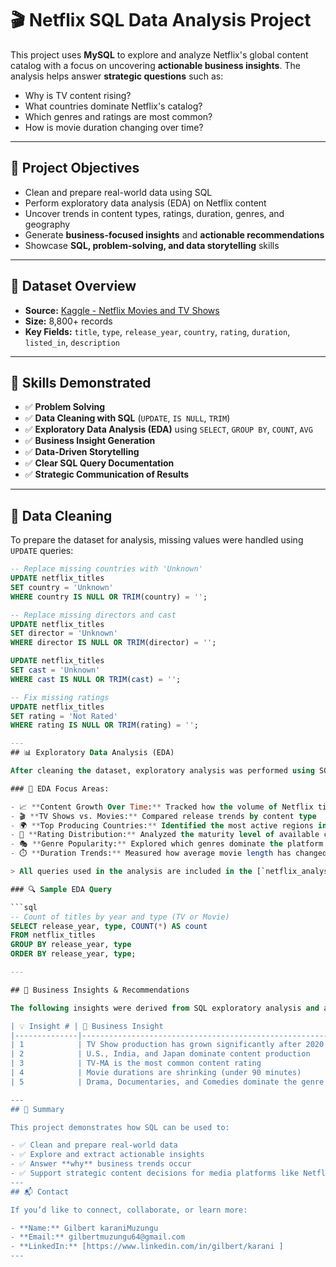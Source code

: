 # 🎬 Netflix SQL Data Analysis Project

This project uses **MySQL** to explore and analyze Netflix's global content catalog with a focus on uncovering **actionable business insights**. The analysis helps answer **strategic questions** such as:  
- Why is TV content rising?
- What countries dominate Netflix's catalog?
- Which genres and ratings are most common?
- How is movie duration changing over time?

---

## 📌 Project Objectives

- Clean and prepare real-world data using SQL
- Perform exploratory data analysis (EDA) on Netflix content
- Uncover trends in content types, ratings, duration, genres, and geography
- Generate **business-focused insights** and **actionable recommendations**
- Showcase **SQL, problem-solving, and data storytelling** skills

---

## 📁 Dataset Overview

- **Source:** [Kaggle - Netflix Movies and TV Shows](https://www.kaggle.com/datasets/shivamb/netflix-shows)
- **Size:** 8,800+ records
- **Key Fields:** `title`, `type`, `release_year`, `country`, `rating`, `duration`, `listed_in`, `description`

---

## 🧠 Skills Demonstrated

- ✅ **Problem Solving**  
- ✅ **Data Cleaning with SQL** (`UPDATE`, `IS NULL`, `TRIM`)
- ✅ **Exploratory Data Analysis (EDA)** using `SELECT`, `GROUP BY`, `COUNT`, `AVG`
- ✅ **Business Insight Generation**
- ✅ **Data-Driven Storytelling**
- ✅ **Clear SQL Query Documentation**
- ✅ **Strategic Communication of Results**

---
## 🔧 Data Cleaning

To prepare the dataset for analysis, missing values were handled using `UPDATE` queries:

```sql
-- Replace missing countries with 'Unknown'
UPDATE netflix_titles
SET country = 'Unknown'
WHERE country IS NULL OR TRIM(country) = '';

-- Replace missing directors and cast
UPDATE netflix_titles
SET director = 'Unknown'
WHERE director IS NULL OR TRIM(director) = '';

UPDATE netflix_titles
SET cast = 'Unknown'
WHERE cast IS NULL OR TRIM(cast) = '';

-- Fix missing ratings
UPDATE netflix_titles
SET rating = 'Not Rated'
WHERE rating IS NULL OR TRIM(rating) = '';

---
## 📊 Exploratory Data Analysis (EDA)

After cleaning the dataset, exploratory analysis was performed using SQL to identify patterns and answer key business questions.

### 📌 EDA Focus Areas:

- 📈 **Content Growth Over Time:** Tracked how the volume of Netflix titles evolved annually
- 🎬 **TV Shows vs. Movies:** Compared release trends by content type
- 🌍 **Top Producing Countries:** Identified the most active regions in content creation
- 🔞 **Rating Distribution:** Analyzed the maturity level of available content
- 🎭 **Genre Popularity:** Explored which genres dominate the platform
- ⏱️ **Duration Trends:** Measured how average movie length has changed over time

> All queries used in the analysis are included in the [`netflix_analysis.sql`](./sql/netflix_analysis.sql) file.

### 🔍 Sample EDA Query

```sql
-- Count of titles by year and type (TV or Movie)
SELECT release_year, type, COUNT(*) AS count
FROM netflix_titles
GROUP BY release_year, type
ORDER BY release_year, type;

---

## 📌 Business Insights & Recommendations

The following insights were derived from SQL exploratory analysis and are aimed at guiding Netflix's content and growth strategy:

| 💡 Insight # | 🧠 Business Insight                                                | ✅ Recommendation                                                                 |
|--------------|--------------------------------------------------------------------|-----------------------------------------------------------------------------------|
| 1            | TV Show production has grown significantly after 2020             | Invest in episodic content (series, mini-series) to support engagement            |
| 2            | U.S., India, and Japan dominate content production                | Localize content creation in emerging markets like Africa and LATAM               |
| 3            | TV-MA is the most common content rating                           | Expand family and kids content to attract a broader demographic                   |
| 4            | Movie durations are shrinking (under 90 minutes)                  | Promote short-form content and explore anthology/short-documentary formats        |
| 5            | Drama, Documentaries, and Comedies dominate the genre catalog     | Diversify into underrepresented genres such as Sci-Fi, Fantasy, and Action        |

---
## 📌 Summary

This project demonstrates how SQL can be used to:

- ✅ Clean and prepare real-world data
- ✅ Explore and extract actionable insights
- ✅ Answer **why** business trends occur
- ✅ Support strategic content decisions for media platforms like Netflix
---
## 📬 Contact

If you’d like to connect, collaborate, or learn more:

- **Name:** Gilbert karaniMuzungu 
- **Email:** gilbertmuzungu64@gmail.com  
- **LinkedIn:** [https://www.linkedin.com/in/gilbert/karani ]
---
